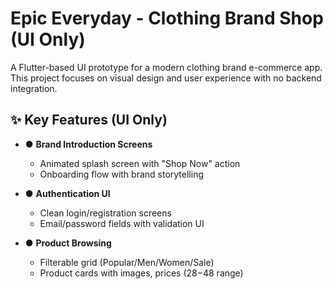 # Epic Everyday - Clothing Brand Shop (UI Only)

A Flutter-based UI prototype for a modern clothing brand e-commerce app. This project focuses on visual design and user experience with no backend integration.

## **✨ Key Features (UI Only)**  

- ● **Brand Introduction Screens**  
  - Animated splash screen with "Shop Now" action  
  - Onboarding flow with brand storytelling  

- ● **Authentication UI**  
  - Clean login/registration screens  
  - Email/password fields with validation UI  

- ● **Product Browsing**
  - Filterable grid (Popular/Men/Women/Sale)
  - Product cards with images, prices ($28-$48 range) 
